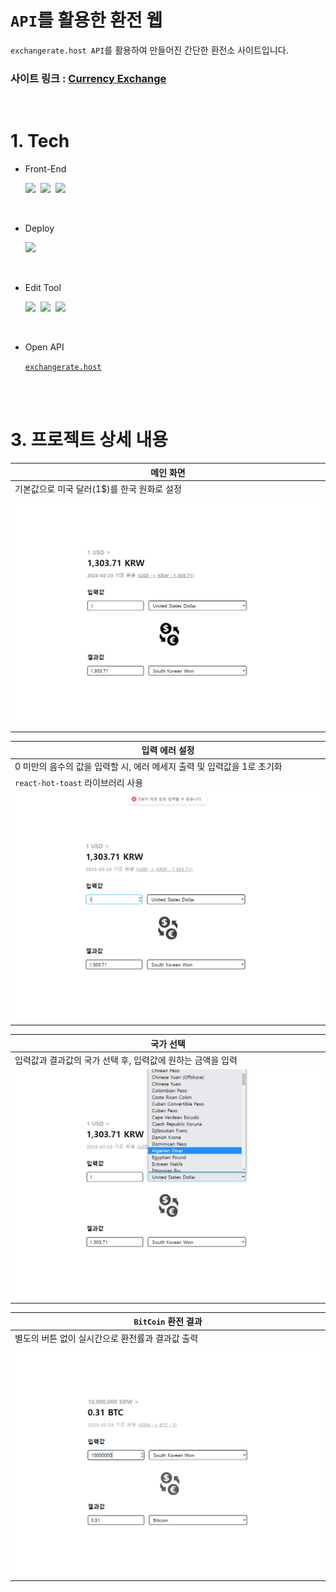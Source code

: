 # `API`를 활용한 환전 웹

`exchangerate.host API`를 활용하여 만들어진 간단한 환전소 사이트입니다.

### <b>사이트 링크 : [Currency Exchange](https://currency-exchange-chi.vercel.app/)</b>

<br>

# 1. Tech

- Front-End
  <br>

  <img src="https://img.shields.io/badge/JavaScript-F7DF1E?style=flat-square&logo=JavaScript&logoColor=424242">&nbsp;
  <img src="https://img.shields.io/badge/React-61DAFB?style=flat-square&logo=React&logoColor=black">&nbsp;
  <img src="https://img.shields.io/badge/Tailwind CSS-06B6D4?style=flat-square&logo=Tailwind CSS&logoColor=white">

<br>

- Deploy
  <br>

  <img src="https://img.shields.io/badge/Vercel-000000?style=flat-square&logo=Vercel&logoColor=white">

<br>

- Edit Tool
  <br>

  <img src="https://img.shields.io/badge/Visual Studio Code-007ACC?style=flat-square&logo=Visual Studio Code&logoColor=white">&nbsp;
  <img src="https://img.shields.io/badge/Git-F05032?style=flat-square&logo=Git&logoColor=white">&nbsp;
  <img src="https://img.shields.io/badge/GitHub-181717?style=flat-square&logo=GitHub&logoColor=white">

<br>

- Open API
  <br>

  [`exchangerate.host`](https://exchangerate.host/#/)

<br><br>

# 3. 프로젝트 상세 내용

<div align='center'>

| 메인 화면                                   |
| ------------------------------------------- |
| 기본값으로 미국 달러(1$)를 한국 원화로 설정 |
| <img src="./src/static/images/main.PNG">    |

| 입력 에러 설정                                                          |
| ----------------------------------------------------------------------- |
| 0 미만의 음수의 값을 입력할 시, 에러 메세지 출력 및 입력값을 1로 초기화 |
| `react-hot-toast` 라이브러리 사용                                       |
| <img src="./src/static/images/error.PNG">                               |

| 국가 선택                                                   |
| ----------------------------------------------------------- |
| 입력값과 결과값의 국가 선택 후, 입력값에 원하는 금액을 입력 |
| <img src="./src/static/images/select.PNG">                  |

| `BitCoin` 환전 결과                              |
| ------------------------------------------------ |
| 별도의 버튼 없이 실시간으로 환전률과 결과값 출력 |
| <img src="./src/static/images/btc.PNG">          |

</div>
